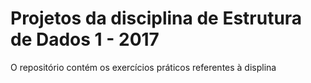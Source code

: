 # Projetos da disciplina de Estrutura de Dados 1 - 2017

O repositório contém os exercícios práticos referentes à displina

